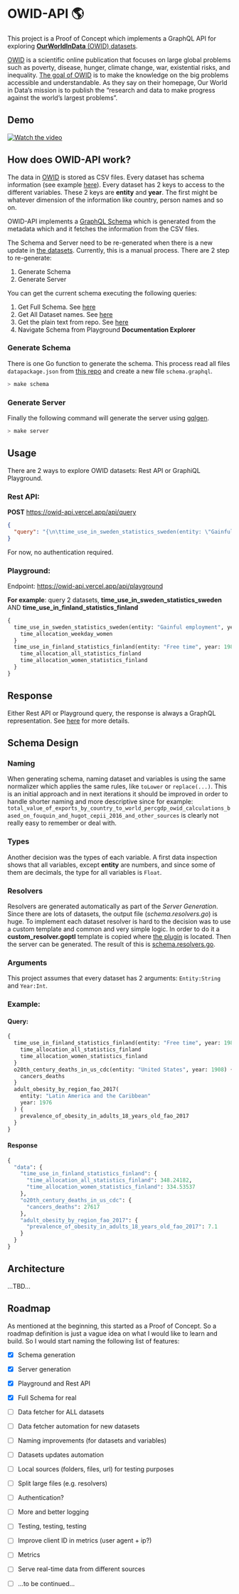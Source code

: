 # OWID-API 🌎 

This project is a Proof of Concept which implements a GraphQL API for exploring [**OurWorldInData** (OWID) datasets](https://github.com/owid/owid-datasets).  

[OWID](https://ourworldindata.org/) is a scientific online publication that focuses on large global problems such as poverty, disease, hunger, climate change, war, existential risks, and inequality.
[The goal of OWID](https://ourworldindata.org/about) is to make the knowledge on the big problems accessible and understandable. As they say on their homepage, Our World in Data’s mission is to publish the “research and data to make progress against the world’s largest problems”.

## Demo
[![Watch the video](https://img.youtube.com/vi/ppWp-Kc6yfs/default.jpg)](https://www.youtube.com/watch?v=ppWp-Kc6yfs)

## How does OWID-API work?

The data in [OWID](https://github.com/owid/owid-datasets) is stored as CSV files. 
Every dataset has schema information (see example [here](https://github.com/owid/owid-datasets/blob/master/datasets/Time%20use%20in%20Sweden%20-%20Statistics%20Sweden/datapackage.json)). 
Every dataset has 2 keys to access to the different variables. 
These 2 keys are **entity** and **year**. The first might be whatever dimension of the information like country, person names and so on.  

OWID-API implements a [GraphQL Schema](https://github.com/margostino/owid-api/blob/master/graph/schema.graphql) which is generated from the metadata which and it fetches the information from the CSV files. 

The Schema and Server need to be re-generated when there is a new update in [the datasets](https://github.com/owid/owid-datasets).
Currently, this is a manual process. There are 2 step to re-generate:

1. Generate Schema
2. Generate Server  

You can get the current schema executing the following queries:  

1. Get Full Schema. See [here](https://github.com/margostino/owid-api/blob/master/queries/introspection.graphql)
2. Get All Dataset names. See [here](https://github.com/margostino/owid-api/blob/master/queries/get_datasets.graphql)
3. Get the plain text from repo. See [here](https://github.com/margostino/owid-api/blob/master/graph/schema.graphql)
4. Navigate Schema from Playground **Documentation Explorer**

### Generate Schema

There is one Go function to generate the schema. This process read all files `datapackage.json` from [this repo](https://github.com/owid/owid-datasets/tree/master/datasets) and create a new file `schema.graphql`. 

```bash
> make schema
```

### Generate Server

Finally the following command will generate the server using [gqlgen](https://github.com/99designs/gqlgen).

```bash
> make server
```

## Usage

There are 2 ways to explore OWID datasets: Rest API or GraphiQL Playground.

### Rest API:  

**POST** https://owid-api.vercel.app/api/query  
```json
{
  "query": "{\n\ttime_use_in_sweden_statistics_sweden(entity: \"Gainful employment\", year:1990){ time_allocation_weekday_women \n\t}}"
}
```

For now, no authentication required. 

### Playground:

Endpoint: https://owid-api.vercel.app/api/playground

**For example**: query 2 datasets, __time_use_in_sweden_statistics_sweden__ AND  __time_use_in_finland_statistics_finland__

```graphql
{
  time_use_in_sweden_statistics_sweden(entity: "Gainful employment", year: 1990) {
    time_allocation_weekday_women
  }
  time_use_in_finland_statistics_finland(entity: "Free time", year: 1987) {
    time_allocation_all_statistics_finland
    time_allocation_women_statistics_finland
  }
}
```

## Response

Either Rest API or Playground query, the response is always a GraphQL representation. See [here](https://github.com/graphql/graphql-spec/blob/main/spec/Section%207%20--%20Response.md) for more details.  

## Schema Design

### Naming
When generating schema, naming dataset and variables is using the same normalizer which applies the same rules, like `toLower` or `replace(...)`.
This is an initial approach and in next iterations it should be improved in order to handle shorter naming and more descriptive since for example:
`total_value_of_exports_by_country_to_world_percgdp_owid_calculations_based_on_fouquin_and_hugot_cepii_2016_and_other_sources` is clearly not really easy to remember or deal with.  

### Types
Another decision was the types of each variable. A first data inspection shows that all variables, except __entity__ are numbers, and since some of them are decimals, the type for all variables is `Float`.

### Resolvers
Resolvers are generated automatically as part of the _Server Generation_. Since there are lots of datasets, the output file (_schema.resolvers.go_) is huge.
To implement each dataset resolver is hard to the decision was to use a custom template and common and very simple logic. 
In order to do it a **custom_resolver.goptl** template is copied where [the plugin](https://github.com/99designs/gqlgen/tree/master/plugin/resolvergen) is located.
Then the server can be generated. The result of this is [schema.resolvers.go](https://github.com/margostino/owid-api/blob/master/graph/schema.resolvers.go).

### Arguments

This project assumes that every dataset has 2 arguments: `Entity:String` and `Year:Int`.

### Example:
#### Query:
```graphql
{
  time_use_in_finland_statistics_finland(entity: "Free time", year: 1987) {
    time_allocation_all_statistics_finland
    time_allocation_women_statistics_finland
  }
  o20th_century_deaths_in_us_cdc(entity: "United States", year: 1908) {
    cancers_deaths
  }
  adult_obesity_by_region_fao_2017(
    entity: "Latin America and the Caribbean"
    year: 1976
  ) {
    prevalence_of_obesity_in_adults_18_years_old_fao_2017
  }
}
```

#### Response
```graphql
{
  "data": {
    "time_use_in_finland_statistics_finland": {
      "time_allocation_all_statistics_finland": 348.24182,
      "time_allocation_women_statistics_finland": 334.53537
    },
    "o20th_century_deaths_in_us_cdc": {
      "cancers_deaths": 27617
    },
    "adult_obesity_by_region_fao_2017": {
      "prevalence_of_obesity_in_adults_18_years_old_fao_2017": 7.1
    }
  }
}
```

## Architecture

...TBD...

## Roadmap

As mentioned at the beginning, this started as a Proof of Concept. 
So a roadmap definition is just a vague idea on what I would like to learn and build. 
So I would start naming the following list of features:

- [x] Schema generation
- [x] Server generation
- [x] Playground and Rest API
- [x] Full Schema for real
- [ ] Data fetcher for ALL datasets
- [ ] Data fetcher automation for new datasets
- [ ] Naming improvements (for datasets and variables)
- [ ] Datasets updates automation
- [ ] Local sources (folders, files, url) for testing purposes
- [ ] Split large files (e.g. resolvers)
- [ ] Authentication?
- [ ] More and better logging
- [ ] Testing, testing, testing
- [ ] Improve client ID in metrics (user agent + ip?)
- [ ] Metrics
- [ ] Serve real-time data from different sources 
- [ ] ...to be continued...

